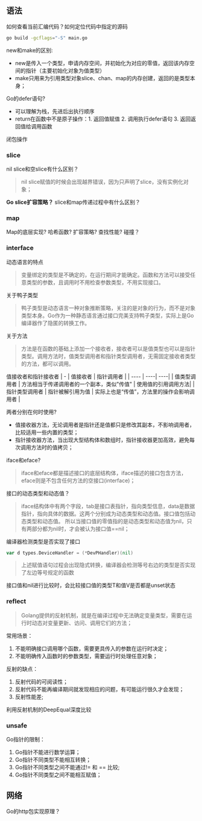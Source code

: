 ## 语法

如何查看当前汇编代码？如何定位代码中指定的源码
```bash
go build -gcflags="-S" main.go
```

new和make的区别:
- new是传入一个类型，申请内存空间，并初始化为对应的零值，返回该内存空间的指针（主要初始化对象为值类型）
- make只用来为引用类型对象slice、chan、map的内存创建，返回的是类型本身；


Go的defer语句?
- 可以理解为栈，先进后出执行顺序
- return在函数中不是原子操作：1. 返回值赋值 2. 调用执行defer语句 3. 返回返回值给调用函数

闭包操作

### slice
nil slice和空slice有什么区别？
> nil slice赋值的时候会出现越界错误，因为只声明了slice，没有实例化对象；

**Go slice扩容策略？**
slice和map传递过程中有什么区别？

### map

Map的底层实现? 
哈希函数?
扩容策略?
查找性能?
碰撞？

### interface
动态语言的特点
> 变量绑定的类型是不确定的，在运行期间才能确定。函数和方法可以接受任意类型的参数，且调用时不用检查参数类型，不用实现接口。

关于鸭子类型
> 鸭子类型是动态语言一种对象推断策略，关注的是对象的行为，而不是对象类型本身。Go作为一种静态语言通过接口完美支持鸭子类型，实际上是Go编译器作了隐匿的转换工作。

关于方法
> 方法是在函数的基础上添加一个接收者，接收者可以是值类型也可以是指针类型。调用方法时，值类型调用者和指针类型调用者，无需固定接收者类型的方法，都可以调用。

值接收者和指针接收者
| - | 值接收者 | 指针调用者 |
| ---- | ----| ----|
| 值类型调用者 | 方法相当于传递调用者的一个副本，类似"传值" | 使用值的引用调用方法|
| 指针类型调用者 | 指针被解引用为值 | 实际上也是“传值”，方法里的操作会影响调用者 |

两者分别在何时使用?
- 值接收器方法，无论调用者是指针还是值都只是修改其副本，不影响调用者，比较适用一些内置的类型；
- 指针接收器方法，当出现大型结构体和数组时，指针接收器更加高效，避免每次调用方法时的值拷贝；

iface和eface?
> iface和eface都是描述接口的底层结构体，iface描述的接口包含方法，eface则是不包含任何方法的空接口(interface)；

接口的动态类型和动态值？
> iface结构体中有两个字段，tab是接口表指针，指向类型信息，data是数据指针，指向具体的数据。这两个分别成为动态类型和动态值。接口值包括动态类型和动态值。
所以当接口值的零值指的是动态类型和动态值为nil，只有两部分都为nil时，才会被认为接口值==nil；

编译器检测类型是否实现了接口
```go
var d types.DeviceHandler = (*DevPHandler)(nil)
```
> 上述赋值语句过程会出现隐式转换，编译器会检测等号右边的类型是否实现了左边等号规定的函数

接口值和nil进行比较时，会比较接口值的类型T和值V是否都是unset状态

### reflect
> Golang提供的反射机制，就是在编译过程中无法确定变量类型，需要在运行时动态对变量更新、访问、调用它们的方法；

常用场景：
1. 不能明确接口调用哪个函数，需要更具传入的参数在运行时决定；
2. 不能明确传入函数时的参数类型，需要运行时处理任意对象；

反射的缺点：
1. 反射代码的可阅读性；
2. 反射代码不能再编译期间就发现相应的问题，有可能运行很久才会发现；
3. 反射性能差;

利用反射机制的DeepEqual深度比较

### unsafe

Go指针的限制：
1. Go指针不能进行数学运算；
2. Go指针不同类型不能相互转换；
3. Go指针不同类型之间不能通过!= 和 == 比较;
4. Go指针不同类型之间不能相互赋值；


## 网络

Go的http包实现原理？

